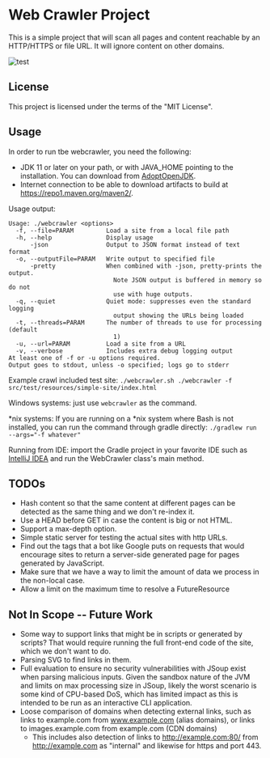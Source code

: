 # Web Crawler Project

This is a simple project that will scan all pages and content reachable by an HTTP/HTTPS or file URL. It will ignore
content on other domains.

![test](https://github.com/gillius/webcrawler/workflows/test/badge.svg?branch=main)

## License

This project is licensed under the terms of the "MIT License".

## Usage

In order to run tbe webcrawler, you need the following:

* JDK 11 or later on your path, or with JAVA_HOME pointing to the installation. You can download from
  [AdoptOpenJDK](https://adoptopenjdk.net/?variant=openjdk11&jvmVariant=hotspot).
* Internet connection to be able to download artifacts to build at https://repo1.maven.org/maven2/.

Usage output:

    Usage: ./webcrawler <options>
      -f, --file=PARAM         Load a site from a local file path
      -h, --help               Display usage
          -json                Output to JSON format instead of text format
      -o, --outputFile=PARAM   Write output to specified file
          -pretty              When combined with -json, pretty-prints the output.
                                 Note JSON output is buffered in memory so do not
                                 use with huge outputs.
      -q, --quiet              Quiet mode: suppresses even the standard logging
                                 output showing the URLs being loaded
      -t, --threads=PARAM      The number of threads to use for processing (default
                                 1)
      -u, --url=PARAM          Load a site from a URL
      -v, --verbose            Includes extra debug logging output
    At least one of -f or -u options required.
    Output goes to stdout, unless -o specified; logs go to stderr

Example crawl included test site: `./webcrawler.sh ./webcrawler -f src/test/resources/simple-site/index.html`

Windows systems: just use `webcrawler` as the command.

*nix systems: If you are running on a *nix system where Bash is not installed, you can run the command through gradle
directly: `./gradlew run --args="-f whatever"`

Running from IDE: import the Gradle project in your favorite IDE such as [IntelliJ IDEA](https://www.jetbrains.com/idea/)
and run the WebCrawler class's main method.

## TODOs

* Hash content so that the same content at different pages can be detected as the same thing and we
  don't re-index it.
* Use a HEAD before GET in case the content is big or not HTML.
* Support a max-depth option.
* Simple static server for testing the actual sites with http URLs.
* Find out the tags that a bot like Google puts on requests that would encourage sites to return a
  server-side generated page for pages generated by JavaScript.
* Make sure that we have a way to limit the amount of data we process in the non-local case.
* Allow a limit on the maximum time to resolve a FutureResource
  
## Not In Scope -- Future Work
* Some way to support links that might be in scripts or generated by scripts? That would require running
  the full front-end code of the site, which we don't want to do.
* Parsing SVG to find links in them.
* Full evaluation to ensure no security vulnerabilities with JSoup exist when parsing malicious inputs. Given the
  sandbox nature of the JVM and limits on max processing size in JSoup, likely the worst scenario is some kind of
  CPU-based DoS, which has limited impact as this is intended to be run as an interactive CLI application.
* Loose comparison of domains when detecting external links, such as links to example.com from www.example.com
  (alias domains), or links to images.example.com from example.com (CDN domains)
  * This includes also detection of links to http://example.com:80/ from http://example.com as "internal" and likewise
    for https and port 443.
